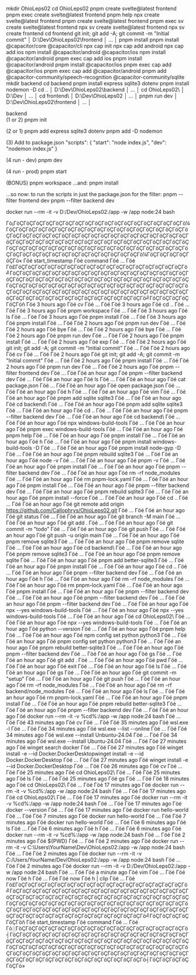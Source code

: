 mkdir OhioLeps02
cd OhioLeps02
pnpm create svelte@latest frontend
pnpm exec create svelte@latest frontend
pnpm help
npx create svelte@latest frontend
pnpm create svelte@latest frontend
pnpm exec sv create svelte@latest frontend
npx sv create svelte@latest frontend
npx sv create frontend
cd frontend
git init; git add -A; git commit -m "Initial commit" │ D:\Dev\OhioLeps02\frontend │ ... │
pnpm install
pnpm install @capacitor/core @capacitor/cli
npx cap init
npx cap add android
npx cap add ios
npm install @capacitor/android @capacitor/ios
npm install @capacitor/android
pnpm exec cap add ios
pnpm install @capacitor/android
pnpm install @capacitor/ios
pnpm exec cap add @capacitor/ios
pnpm exec cap add @capacitor/android
pnpm add @capacitor-community/speech-recognition @capacitor-community/sqlite
mkdir backend
cd backend
pnpm install express sqlite3 dotenv
pnpm install nodemon -D
cd .. │ D:\Dev\OhioLeps02\backend │ ... │
cd OhioLeps02\ │ D:\Dev │ ... │
cd frontend\ │ D:\Dev\OhioLeps02 │ ... │
pnpm run dev │ D:\Dev\OhioLeps02\frontend │ ... │



backend\
(1 or 2)
pnpm init

(2 or 1)
pnpm add express sqlite3 dotenv
pnpm add -D nodemon

(3) Add to package.json
"scripts": {
  "start": "node index.js",
  "dev": "nodemon index.js"
}

(4 run - dev)
pnpm dev

(4 run - prod)
pnpm start

(BONUS)
pnpm workspace
...and:
pnpm install

...so now: to run the scripts in just the package.json for the filter:
pnpm --filter frontend dev
pnpm --filter backend dev


docker run --rm -it -v D:/Dev/OhioLeps02:/app -w /app node:24 bash


Γò¡ΓöÇΓöÇΓöÇΓöÇΓöÇΓöÇΓöÇΓöÇΓöÇΓöÇΓöÇΓöÇΓöÇΓöÇΓöÇΓöÇΓöÇΓö¼ΓöÇΓöÇΓöÇΓöÇΓöÇΓöÇΓöÇΓöÇΓöÇΓöÇΓöÇΓöÇΓöÇΓöÇΓöÇΓöÇΓöÇΓöÇΓöÇΓöÇΓöÇΓöÇΓöÇΓöÇΓöÇΓöÇΓöÇΓöÇΓöÇΓöÇΓöÇΓöÇΓöÇΓöÇΓöÇΓöÇΓöÇΓöÇΓöÇΓöÇΓöÇΓöÇΓöÇΓöÇΓöÇΓöÇΓöÇΓöÇΓöÇΓöÇΓöÇΓöÇΓöÇΓöÇΓöÇΓöÇΓöÇΓöÇΓöÇΓöÇΓöÇΓöÇΓöÇΓöÇΓöÇΓöÇΓöÇΓöÇΓöÇΓöÇΓöÇΓöÇΓöÇΓöÇΓöÇΓöÇΓöÇΓöÇΓöÇΓöÇΓöÇΓöÇΓöÇΓöÇΓöÇΓöÇΓöÇΓöÇΓö¼ΓöÇΓöÇΓöÇΓöÇΓöÇΓò«
Γöé start_timestamp Γöé                                        command                                         Γöé ... Γöé
Γö£ΓöÇΓöÇΓöÇΓöÇΓöÇΓöÇΓöÇΓöÇΓöÇΓöÇΓöÇΓöÇΓöÇΓöÇΓöÇΓöÇΓöÇΓö╝ΓöÇΓöÇΓöÇΓöÇΓöÇΓöÇΓöÇΓöÇΓöÇΓöÇΓöÇΓöÇΓöÇΓöÇΓöÇΓöÇΓöÇΓöÇΓöÇΓöÇΓöÇΓöÇΓöÇΓöÇΓöÇΓöÇΓöÇΓöÇΓöÇΓöÇΓöÇΓöÇΓöÇΓöÇΓöÇΓöÇΓöÇΓöÇΓöÇΓöÇΓöÇΓöÇΓöÇΓöÇΓöÇΓöÇΓöÇΓöÇΓöÇΓöÇΓöÇΓöÇΓöÇΓöÇΓöÇΓöÇΓöÇΓöÇΓöÇΓöÇΓöÇΓöÇΓöÇΓöÇΓöÇΓöÇΓöÇΓöÇΓöÇΓöÇΓöÇΓöÇΓöÇΓöÇΓöÇΓöÇΓöÇΓöÇΓöÇΓöÇΓöÇΓöÇΓöÇΓöÇΓöÇΓöÇΓöÇΓöÇΓö╝ΓöÇΓöÇΓöÇΓöÇΓöÇΓöñ
Γöé 3 hours ago     Γöé cv                                                                                     Γöé ... Γöé
Γöé 3 hours ago     Γöé cd ..                                                                                  Γöé ... Γöé
Γöé 3 hours ago     Γöé pnpm workspace                                                                         Γöé ... Γöé
Γöé 3 hours ago     Γöé ls                                                                                     Γöé ... Γöé
Γöé 3 hours ago     Γöé pnpm install                                                                           Γöé ... Γöé
Γöé 3 hours ago     Γöé pnpm install                                                                           Γöé ... Γöé
Γöé 2 hours ago     Γöé pnpm run dev                                                                           Γöé ... Γöé
Γöé 2 hours ago     Γöé bye                                                                                    Γöé ... Γöé
Γöé 2 hours ago     Γöé bye                                                                                    Γöé ... Γöé
Γöé 2 hours ago     Γöé pnpm run dev                                                                           Γöé ... Γöé
Γöé 2 hours ago     Γöé pnpm install                                                                           Γöé ... Γöé
Γöé 2 hours ago     Γöé exp                                                                                    Γöé ... Γöé
Γöé 2 hours ago     Γöé git init; git add -A; git commit -m "Initial commit"                                   Γöé ... Γöé
Γöé 2 hours ago     Γöé cv                                                                                     Γöé ... Γöé
Γöé 2 hours ago     Γöé git init; git add -A; git commit -m "Initial commit"                                   Γöé ... Γöé
Γöé 2 hours ago     Γöé pnpm install                                                                           Γöé ... Γöé
Γöé 2 hours ago     Γöé pnpm run dev                                                                           Γöé ... Γöé
Γöé 2 hours ago     Γöé pnpm --filter frontend dev                                                             Γöé ... Γöé
Γöé an hour ago     Γöé pnpm --filter backend dev                                                              Γöé ... Γöé
Γöé an hour ago     Γöé ls                                                                                     Γöé ... Γöé
Γöé an hour ago     Γöé cat package.json                                                                       Γöé ... Γöé
Γöé an hour ago     Γöé open package.json                                                                      Γöé ... Γöé
Γöé an hour ago     Γöé h                                                                                      Γöé ... Γöé
Γöé an hour ago     Γöé vim                                                                                    Γöé ... Γöé
Γöé an hour ago     Γöé pnpm add sqlite sqlite3                                                                Γöé ... Γöé
Γöé an hour ago     Γöé cd backend\                                                                            Γöé ... Γöé
Γöé an hour ago     Γöé pnpm add sqlite sqlite3                                                                Γöé ... Γöé
Γöé an hour ago     Γöé cd ..                                                                                  Γöé ... Γöé
Γöé an hour ago     Γöé pnpm --filter backend dev                                                              Γöé ... Γöé
Γöé an hour ago     Γöé cd backend\                                                                            Γöé ... Γöé
Γöé an hour ago     Γöé npx windows-build-tools                                                                Γöé ... Γöé
Γöé an hour ago     Γöé pnpm exec windows-build-tools                                                          Γöé ... Γöé
Γöé an hour ago     Γöé pnpm help                                                                              Γöé ... Γöé
Γöé an hour ago     Γöé pnpm install                                                                           Γöé ... Γöé
Γöé an hour ago     Γöé h                                                                                      Γöé ... Γöé
Γöé an hour ago     Γöé pnpm install windows-build-tools -D                                                    Γöé ... Γöé
Γöé an hour ago     Γöé pnpm install node-gyp -D                                                               Γöé ... Γöé
Γöé an hour ago     Γöé pnpm rebuild sqlite3                                                                   Γöé ... Γöé
Γöé an hour ago     Γöé node -v                                                                                Γöé ... Γöé
Γöé an hour ago     Γöé pnpm -v                                                                                Γöé ... Γöé
Γöé an hour ago     Γöé pnpm install                                                                           Γöé ... Γöé
Γöé an hour ago     Γöé pnpm --filter backend dev                                                              Γöé ... Γöé
Γöé an hour ago     Γöé rm -rf node_modules                                                                    Γöé ... Γöé
Γöé an hour ago     Γöé rm pnpm-lock.yaml                                                                      Γöé ... Γöé
Γöé an hour ago     Γöé pnpm install                                                                           Γöé ... Γöé
Γöé an hour ago     Γöé pnpm --filter backend dev                                                              Γöé ... Γöé
Γöé an hour ago     Γöé pnpm rebuild sqlite3                                                                   Γöé ... Γöé
Γöé an hour ago     Γöé pnpm install --force                                                                   Γöé ... Γöé
Γöé an hour ago     Γöé cd ..                                                                                  Γöé ... Γöé
Γöé an hour ago     Γöé git remote add origin https://github.com/Callophrys/OhioLeps02.git                     Γöé ... Γöé
Γöé an hour ago     Γöé git status                                                                             Γöé ... Γöé
Γöé an hour ago     Γöé git branch -M main                                                                     Γöé ... Γöé
Γöé an hour ago     Γöé git add .                                                                              Γöé ... Γöé
Γöé an hour ago     Γöé git commit -m "todo"                                                                   Γöé ... Γöé
Γöé an hour ago     Γöé git push                                                                               Γöé ... Γöé
Γöé an hour ago     Γöé git push -u origin main                                                                Γöé ... Γöé
Γöé an hour ago     Γöé pnpm remove sqlite3                                                                    Γöé ... Γöé
Γöé an hour ago     Γöé pnpm remove sqlite                                                                     Γöé ... Γöé
Γöé an hour ago     Γöé cd backend\                                                                            Γöé ... Γöé
Γöé an hour ago     Γöé pnpm remove sqlite3                                                                    Γöé ... Γöé
Γöé an hour ago     Γöé pnpm remove sqlite                                                                     Γöé ... Γöé
Γöé an hour ago     Γöé pnpm add better-sqlite3                                                                Γöé ... Γöé
Γöé an hour ago     Γöé pnpm install                                                                           Γöé ... Γöé
Γöé an hour ago     Γöé cd ..                                                                                  Γöé ... Γöé
Γöé an hour ago     Γöé pnpm --filter backend dev                                                              Γöé ... Γöé
Γöé an hour ago     Γöé h                                                                                      Γöé ... Γöé
Γöé an hour ago     Γöé rm -rf node_modules                                                                    Γöé ... Γöé
Γöé an hour ago     Γöé rm pnpm-lock.yaml                                                                      Γöé ... Γöé
Γöé an hour ago     Γöé pnpm install                                                                           Γöé ... Γöé
Γöé an hour ago     Γöé pnpm --filter backend dev                                                              Γöé ... Γöé
Γöé an hour ago     Γöé pnpm --filter backend dev                                                              Γöé ... Γöé
Γöé an hour ago     Γöé pnpm --filter backend dev                                                              Γöé ... Γöé
Γöé an hour ago     Γöé npx --yes windows-build-tools                                                          Γöé ... Γöé
Γöé an hour ago     Γöé npx --yes windows-build-tools                                                          Γöé ... Γöé
Γöé an hour ago     Γöé cd OhioLeps02\                                                                         Γöé ... Γöé
Γöé an hour ago     Γöé npx --yes windows-build-tools                                                          Γöé ... Γöé
Γöé an hour ago     Γöé python --version                                                                       Γöé ... Γöé
Γöé an hour ago     Γöé pnpm help                                                                              Γöé ... Γöé
Γöé an hour ago     Γöé npm config set python python3                                                          Γöé ... Γöé
Γöé an hour ago     Γöé pnpm config set python python3                                                         Γöé ... Γöé
Γöé an hour ago     Γöé pnpm rebuild better-sqlite3                                                            Γöé ... Γöé
Γöé an hour ago     Γöé pnpm --filter backend dev                                                              Γöé ... Γöé
Γöé an hour ago     Γöé gs                                                                                     Γöé ... Γöé
Γöé an hour ago     Γöé git add .                                                                              Γöé ... Γöé
Γöé an hour ago     Γöé pwd                                                                                    Γöé ... Γöé
Γöé an hour ago     Γöé exit                                                                                   Γöé ... Γöé
Γöé an hour ago     Γöé ls                                                                                     Γöé ... Γöé
Γöé an hour ago     Γöé gs                                                                                     Γöé ... Γöé
Γöé an hour ago     Γöé git commit -m "setup"                                                                  Γöé ... Γöé
Γöé an hour ago     Γöé git push                                                                               Γöé ... Γöé
Γöé an hour ago     Γöé rm -rf node_modules                                                                    Γöé ... Γöé
Γöé an hour ago     Γöé rm -rf backend/node_modules                                                            Γöé ... Γöé
Γöé an hour ago     Γöé ls                                                                                     Γöé ... Γöé
Γöé an hour ago     Γöé rm pnpm-lock.yaml                                                                      Γöé ... Γöé
Γöé an hour ago     Γöé pnpm install                                                                           Γöé ... Γöé
Γöé an hour ago     Γöé pnpm rebuild better-sqlite3                                                            Γöé ... Γöé
Γöé an hour ago     Γöé pnpm --filter backend dev                                                              Γöé ... Γöé
Γöé an hour ago     Γöé docker run --rm -it -v %cd%:/app -w /app node:24 bash                                  Γöé ... Γöé
Γöé 43 minutes ago  Γöé cv                                                                                     Γöé ... Γöé
Γöé 35 minutes ago  Γöé wsl.exe -l                                                                             Γöé ... Γöé
Γöé 34 minutes ago  Γöé wsl.exe --list --online                                                                Γöé ... Γöé
Γöé 34 minutes ago  Γöé wsl.exe --install Unbuntu-24.04                                                        Γöé ... Γöé
Γöé 34 minutes ago  Γöé wsl.exe --install Ubuntu-24.04                                                         Γöé ... Γöé
Γöé 27 minutes ago  Γöé winget search docker                                                                   Γöé ... Γöé
Γöé 27 minutes ago  Γöé winget install -e --id Docker.DockerDesktopwinget install -e --id Docker.DockerDesktop Γöé ... Γöé
Γöé 27 minutes ago  Γöé winget install -e --id Docker.DockerDesktop                                            Γöé ... Γöé
Γöé 26 minutes ago  Γöé cv                                                                                     Γöé ... Γöé
Γöé 25 minutes ago  Γöé cd OhioLeps02\                                                                         Γöé ... Γöé
Γöé 25 minutes ago  Γöé ls                                                                                     Γöé ... Γöé
Γöé 25 minutes ago  Γöé gs                                                                                     Γöé ... Γöé
Γöé 18 minutes ago  Γöé cd OhioLeps02\                                                                         Γöé ... Γöé
Γöé 17 minutes ago  Γöé docker run --rm -it -v %cd%:/app -w /app node:24 bash                                  Γöé ... Γöé
Γöé 17 minutes ago  Γöé cd OhioLeps02\                                                                         Γöé ... Γöé
Γöé 17 minutes ago  Γöé docker run --rm -it -v %cd%:/app -w /app node:24 bash                                  Γöé ... Γöé
Γöé 17 minutes ago  Γöé docker --version                                                                       Γöé ... Γöé
Γöé 17 minutes ago  Γöé docker run hello-world                                                                 Γöé ... Γöé
Γöé 7 minutes ago   Γöé docker run hello-world                                                                 Γöé ... Γöé
Γöé 7 minutes ago   Γöé docker run hello-world                                                                 Γöé ... Γöé
Γöé 6 minutes ago   Γöé ls                                                                                     Γöé ... Γöé
Γöé 6 minutes ago   Γöé h                                                                                      Γöé ... Γöé
Γöé 6 minutes ago   Γöé docker run --rm -it -v %cd%:/app -w /app node:24 bash                                  Γöé ... Γöé
Γöé 2 minutes ago   Γöé ${PWD}                                                                                 Γöé ... Γöé
Γöé 2 minutes ago   Γöé docker run --rm -it -v C:\Users\YourName\Dev\OhioLeps02:/app -w /app node:24 bash      Γöé ... Γöé
Γöé 2 minutes ago   Γöé docker run --rm -it -v C:/Users/YourName/Dev/OhioLeps02:/app -w /app node:24 bash      Γöé ... Γöé
Γöé 2 minutes ago   Γöé docker run --rm -it -v D:/Dev/OhioLeps02:/app -w /app node:24 bash                     Γöé ... Γöé
Γöé a minute ago    Γöé vim                                                                                    Γöé ... Γöé
Γöé now             Γöé h                                                                                      Γöé ... Γöé
Γöé now             Γöé h | clip                                                                               Γöé ... Γöé
Γö£ΓöÇΓöÇΓöÇΓöÇΓöÇΓöÇΓöÇΓöÇΓöÇΓöÇΓöÇΓöÇΓöÇΓöÇΓöÇΓöÇΓöÇΓö╝ΓöÇΓöÇΓöÇΓöÇΓöÇΓöÇΓöÇΓöÇΓöÇΓöÇΓöÇΓöÇΓöÇΓöÇΓöÇΓöÇΓöÇΓöÇΓöÇΓöÇΓöÇΓöÇΓöÇΓöÇΓöÇΓöÇΓöÇΓöÇΓöÇΓöÇΓöÇΓöÇΓöÇΓöÇΓöÇΓöÇΓöÇΓöÇΓöÇΓöÇΓöÇΓöÇΓöÇΓöÇΓöÇΓöÇΓöÇΓöÇΓöÇΓöÇΓöÇΓöÇΓöÇΓöÇΓöÇΓöÇΓöÇΓöÇΓöÇΓöÇΓöÇΓöÇΓöÇΓöÇΓöÇΓöÇΓöÇΓöÇΓöÇΓöÇΓöÇΓöÇΓöÇΓöÇΓöÇΓöÇΓöÇΓöÇΓöÇΓöÇΓöÇΓöÇΓöÇΓöÇΓöÇΓöÇΓöÇΓöÇΓö╝ΓöÇΓöÇΓöÇΓöÇΓöÇΓöñ
Γöé start_timestamp Γöé                                        command                                         Γöé ... Γöé
Γò░ΓöÇΓöÇΓöÇΓöÇΓöÇΓöÇΓöÇΓöÇΓöÇΓöÇΓöÇΓöÇΓöÇΓöÇΓöÇΓöÇΓöÇΓö┤ΓöÇΓöÇΓöÇΓöÇΓöÇΓöÇΓöÇΓöÇΓöÇΓöÇΓöÇΓöÇΓöÇΓöÇΓöÇΓöÇΓöÇΓöÇΓöÇΓöÇΓöÇΓöÇΓöÇΓöÇΓöÇΓöÇΓöÇΓöÇΓöÇΓöÇΓöÇΓöÇΓöÇΓöÇΓöÇΓöÇΓöÇΓöÇΓöÇΓöÇΓöÇΓöÇΓöÇΓöÇΓöÇΓöÇΓöÇΓöÇΓöÇΓöÇΓöÇΓöÇΓöÇΓöÇΓöÇΓöÇΓöÇΓöÇΓöÇΓöÇΓöÇΓöÇΓöÇΓöÇΓöÇΓöÇΓöÇΓöÇΓöÇΓöÇΓöÇΓöÇΓöÇΓöÇΓöÇΓöÇΓöÇΓöÇΓöÇΓöÇΓöÇΓöÇΓöÇΓöÇΓöÇΓöÇΓöÇΓöÇΓö┤ΓöÇΓöÇΓöÇΓöÇΓöÇΓò»


